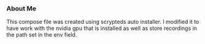### About Me
This compose file was created using scrypteds auto installer. I modified it to have work with the nvidia gpu that is installed as well as store recordings in the path set in the env field. 
